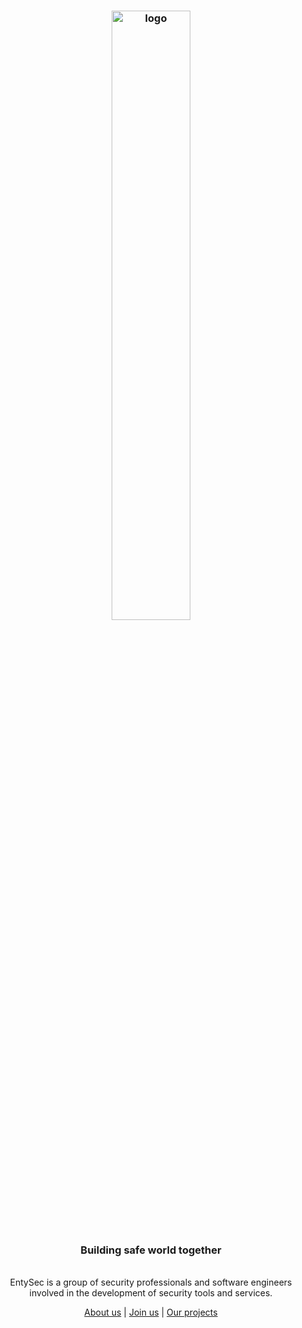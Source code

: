 <h3 align="center"><img src="https://entysec.com/img/banner.png" alt="logo" width="50%"></h3>

<h3 align="center"><strong>Building safe world together</strong></h4>

<p align="center">
    <br>EntySec is a group of security professionals and software engineers
    <br>involved in the development of security tools and services.
    <br>
    <p align="center"><a href="https://entysec.com">About us</a> | <a href="https://entysec.com/join">Join us</a> | <a href="https://github.com/orgs/EntySec/repositories">Our projects</a><p>
    <!--<p align="center"><a href="https://github.com/sponsors/EntySec"><img src="https://img.shields.io/static/v1?label=Sponsor&message=%E2%9D%A4&logo=GitHub&color=ff69b4"></a><p>-->
</p>
